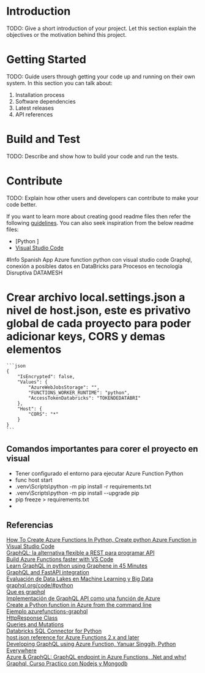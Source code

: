 # Introduction 
TODO: Give a short introduction of your project. Let this section explain the objectives or the motivation behind this project. 

# Getting Started
TODO: Guide users through getting your code up and running on their own system. In this section you can talk about:
1.	Installation process
2.	Software dependencies
3.	Latest releases
4.	API references

# Build and Test
TODO: Describe and show how to build your code and run the tests. 

# Contribute
TODO: Explain how other users and developers can contribute to make your code better. 

If you want to learn more about creating good readme files then refer the following [guidelines](https://docs.microsoft.com/en-us/azure/devops/repos/git/create-a-readme?view=azure-devops). You can also seek inspiration from the below readme files:
- [Python ]
- [Visual Studio Code](https://github.com/Microsoft/vscode)

#Info Spanish
App Azure function python con visual studio code Graphql, conexión a posibles datos en DataBricks para Procesos en tecnología Disruptiva DATAMESH

# Crear archivo local.settings.json a nivel de host.json, este es privativo global de cada proyecto para poder adicionar keys, CORS y demas elementos 


    ```json
    {
        "IsEncrypted": false,
        "Values": {
            "AzureWebJobsStorage": "",
            "FUNCTIONS_WORKER_RUNTIME": "python",
            "AccessTokenDatabricks": "TOKENDEDATABRI"
        },
        "Host": {
            "CORS": "*"
        }
    }
    ```
## Comandos importantes para corer el proyecto en visual
- Tener configurado el entorno para ejecutar Azure Function Python
- func host start
- .venv\Scripts\python -m pip install -r requirements.txt
- .venv\Scripts\python -m pip install --upgrade pip
- pip freeze > requirements.txt
- 

## Referencias

[How To Create Azure Functions In Python, Create python Azure Function in Visual Studio Code](https://www.youtube.com/watch?v=FCmLLc9U6IY) <br />
[GraphQL: la alternativa flexible a REST para programar API](https://www.ionos.es/digitalguide/paginas-web/desarrollo-web/graphql/) <br />
[Build Azure Functions faster with VS Code](https://www.youtube.com/watch?v=9bMsdBYy-D0) <br />
[Learn GraphQL in python using Graphene in 45 Minutes](https://www.youtube.com/watch?v=_XIZnakIl3s) <br />
[GraphQL and FastAPI integration](https://www.youtube.com/watch?v=2_puWfTK8bQ) <br />
[Evaluación de Data Lakes en Machine Learning y Big Data](https://repositorio.unican.es/xmlui/bitstream/handle/10902/20973/Lopez%20Murcia%20Marina.pdf?sequence=1&isAllowed=y) <br />
[graphql.org/code/#python](https://graphql.org/code/#python) <br />
[Que es graphql](https://graphql.org/) <br />
[Implementación de GraphQL API como una función de Azure](https://docs.microsoft.com/es-es/azure/developer/javascript/how-to/with-web-app/graphql/azure-function-hello-world) <br />
[Create a Python function in Azure from the command line](https://docs.microsoft.com/en-us/azure/azure-functions/create-first-function-cli-python?tabs=azure-powershell%2Ccmd%2Cbrowser) <br />
[Ejemplo azurefunctions-graphql](https://github.com/moyota/azurefunctions-graphql/tree/master/MyFunctionProj) <br />
[HttpResponse Class](https://docs.microsoft.com/en-us/python/api/azure-functions/azure.functions.httpresponse?view=azure-python) <br />
[Queries and Mutations](https://graphql.org/learn/queries/) <br />
[Databricks SQL Connector for Python](https://docs.databricks.com/dev-tools/python-sql-connector.html#description-attribute) <br />
[host.json reference for Azure Functions 2.x and later](https://docs.microsoft.com/en-us/azure/azure-functions/functions-host-json) <br />
[Developing GraphQL using Azure Function, Yanuar Singgih, Python Everywhere](https://www.youtube.com/watch?v=wOsRQ5ceeEU) <br />
[Azure & GraphQL: GraphQL endpoint in Azure Functions, .Net and why!](https://www.youtube.com/watch?v=ixJWN6Teqdg&t=9s) <br />
[Graphql, Curso Practico con Nodejs y Mongodb](https://www.youtube.com/watch?v=Wl8O6wW4FJU) <br />
